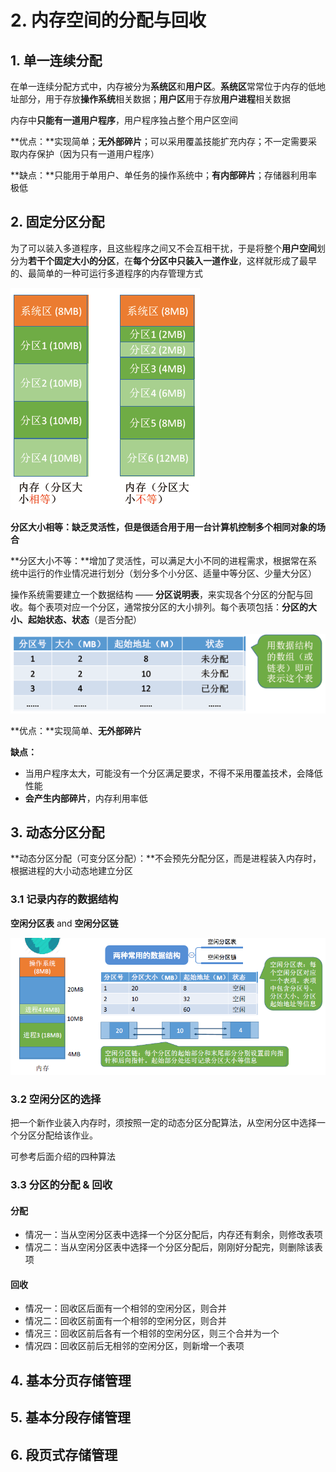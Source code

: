 # 2. 内存空间的分配与回收

## 1. 单一连续分配

在单一连续分配方式中，内存被分为**系统区**和**用户区**。**系统区**常常位于内存的低地址部分，用于存放**操作系统**相关数据；**用户区**用于存放**用户进程**相关数据

内存中**只能有一道用户程序**，用户程序独占整个用户区空间

**优点：**实现简单；**无外部碎片**；可以采用覆盖技能扩充内存；不一定需要采取内存保护（因为只有一道用户程序）

**缺点：**只能用于单用户、单任务的操作系统中；**有内部碎片**；存储器利用率极低

## 2. 固定分区分配

为了可以装入多道程序，且这些程序之间又不会互相干扰，于是将整个**用户空间**划分为**若干个固定大小的分区**，在**每个分区中只装入一道作业**，这样就形成了最早的、最简单的一种可运行多道程序的内存管理方式

![](../.gitbook/assets/image%20%2837%29.png)

**分区大小相等：**缺乏灵活性，但是很**适合用于用一台计算机控制多个相同对象的场合**

**分区大小不等：**增加了灵活性，可以满足大小不同的进程需求，根据常在系统中运行的作业情况进行划分（划分多个小分区、适量中等分区、少量大分区）

操作系统需要建立一个数据结构 —— **分区说明表**，来实现各个分区的分配与回收。每个表项对应一个分区，通常按分区的大小排列。每个表项包括：**分区的大小、起始状态、状态**（是否分配）

![](../.gitbook/assets/image%20%2834%29.png)

**优点：**实现简单、**无外部碎片**

**缺点：**

* 当用户程序太大，可能没有一个分区满足要求，不得不采用覆盖技术，会降低性能
* **会产生内部碎片**，内存利用率低

## 3. 动态分区分配

**动态分区分配（可变分区分配）：**不会预先分配分区，而是进程装入内存时，根据进程的大小动态地建立分区

### 3.1 记录内存的数据结构

**空闲分区表** and **空闲分区链**

![](../.gitbook/assets/image%20%2832%29.png)

### 3.2 空闲分区的选择

把一个新作业装入内存时，须按照一定的动态分区分配算法，从空闲分区中选择一个分区分配给该作业。

可参考后面介绍的四种算法

### 3.3 分区的分配 & 回收

#### 分配

* 情况一：当从空闲分区表中选择一个分区分配后，内存还有剩余，则修改表项
* 情况二：当从空闲分区表中选择一个分区分配后，刚刚好分配完，则删除该表项

#### 回收

* 情况一：回收区后面有一个相邻的空闲分区，则合并
* 情况二：回收区前面有一个相邻的空闲分区，则合并
* 情况三：回收区前后各有一个相邻的空闲分区，则三个合并为一个
* 情况四：回收区前后无相邻的空闲分区，则新增一个表项

## 4. 基本分页存储管理

## 5. 基本分段存储管理

## 6. 段页式存储管理



